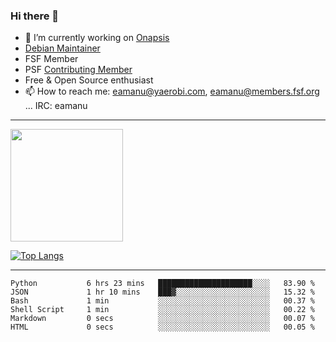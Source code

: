 ### Hi there 👋


- 🔭 I’m currently working on [Onapsis](http://onapsis.com)
- [Debian Maintainer](https://qa.debian.org/developer.php?login=eamanu%40yaerobi.com)
- FSF Member
- PSF [Contributing Member](https://www.python.org/psf/membership/#what-membership-classes-are-there)
- Free & Open Source enthusiast 
- 📫 How to reach me: eamanu@yaerobi.com, eamanu@members.fsf.org ... IRC: eamanu

---

<img height="180em" src="https://github-readme-stats.vercel.app/api?theme=dark&username=eamanu&show_icons=true&hide_border=true&&count_private=true&include_all_commits=true" />

[![Top Langs](https://github-readme-stats.vercel.app/api/top-langs/?theme=dark&username=eamanu&layout=compact)](https://github.com/anuraghazra/github-readme-stats)

---

<!--START_SECTION:waka-->

```text
Python           6 hrs 23 mins   █████████████████████░░░░   83.90 %
JSON             1 hr 10 mins    ███▓░░░░░░░░░░░░░░░░░░░░░   15.32 %
Bash             1 min           ░░░░░░░░░░░░░░░░░░░░░░░░░   00.37 %
Shell Script     1 min           ░░░░░░░░░░░░░░░░░░░░░░░░░   00.22 %
Markdown         0 secs          ░░░░░░░░░░░░░░░░░░░░░░░░░   00.07 %
HTML             0 secs          ░░░░░░░░░░░░░░░░░░░░░░░░░   00.05 %
```

<!--END_SECTION:waka-->
